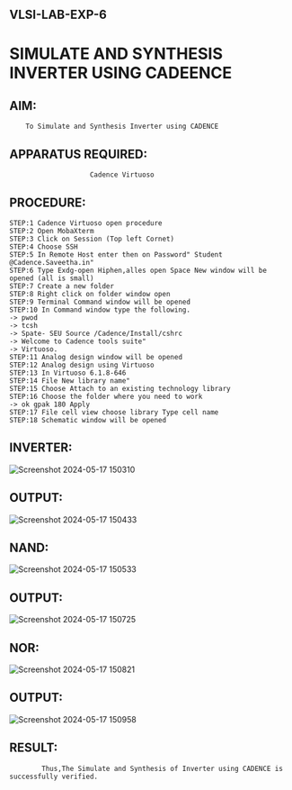 ## VLSI-LAB-EXP-6
# SIMULATE AND SYNTHESIS INVERTER USING CADEENCE

## AIM:
        To Simulate and Synthesis Inverter using CADENCE

## APPARATUS REQUIRED:
                        Cadence Virtuoso

## PROCEDURE:
```
STEP:1 Cadence Virtuoso open procedure
STEP:2 Open MobaXterm
STEP:3 Click on Session (Top left Cornet)
STEP:4 Choose SSH
STEP:5 In Remote Host enter then on Password" Student @Cadence.Saveetha.in"
STEP:6 Type Exdg-open Hiphen,alles open Space New window will be opened (all is small)
STEP:7 Create a new folder
STEP:8 Right click on folder window open
STEP:9 Terminal Command window will be opened
STEP:10 In Command window type the following.
-> pwod
-> tcsh
-> Spate- SEU Source /Cadence/Install/cshrc
-> Welcome to Cadence tools suite"
-> Virtuoso.
STEP:11 Analog design window will be opened
STEP:12 Analog design using Virtuoso
STEP:13 In Virtuoso 6.1.8-646
STEP:14 File New library name"
STEP:15 Choose Attach to an existing technology library
STEP:16 Choose the folder where you need to work
-> ok gpak 180 Apply
STEP:17 File cell view choose library Type cell name
STEP:18 Schematic window will be opened
```

## INVERTER:
![Screenshot 2024-05-17 150310](https://github.com/reshmasundar18/VLSI-LAB-EXP-6/assets/166894571/ca263291-8c81-4fb9-a7f9-93e5b9667018)

## OUTPUT:
![Screenshot 2024-05-17 150433](https://github.com/reshmasundar18/VLSI-LAB-EXP-6/assets/166894571/3158fc52-9970-46b4-9614-cd482d3f0cb9)

## NAND:
![Screenshot 2024-05-17 150533](https://github.com/reshmasundar18/VLSI-LAB-EXP-6/assets/166894571/11cd846d-bd5b-406a-96cb-40a17db88059)

## OUTPUT:
![Screenshot 2024-05-17 150725](https://github.com/reshmasundar18/VLSI-LAB-EXP-6/assets/166894571/3236257d-316b-400f-8da8-ab4a02565dcc)

## NOR:
![Screenshot 2024-05-17 150821](https://github.com/reshmasundar18/VLSI-LAB-EXP-6/assets/166894571/3a85fce1-058d-4752-ba64-3151c6246e73)

## OUTPUT:
![Screenshot 2024-05-17 150958](https://github.com/reshmasundar18/VLSI-LAB-EXP-6/assets/166894571/901d3659-7e2f-4014-9a5d-ad365e503865)

## RESULT:
            Thus,The Simulate and Synthesis of Inverter using CADENCE is successfully verified.






